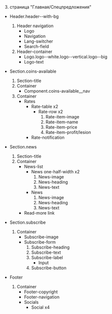 3. страница "Главная/Спецпредложения"
  * Header.header--with-bg
    1. Header navigation
        * Logo 
        * Navigation
        * Lang-switcher
        * Search-field
    2. Header-container
        * Logo.logo--white.logo--vertical.logo--big
        * Logo-text
  * Section.coins-available
    1. Section-title
    2. Container
        * Component.coins-available__nav
    3. Container
        * Rates
            * Rate-table x2
                * Rate-row x2
                    1. Rate-item-image
                    2. Rate-item-name
                    3. Rate-item-price
                    4. Rate-item-profit/lesion
            * Rate-notification
  * Section.news
    1. Section-title
    2. Container
        * News-list
          * News one-half-width x2
              1. News-image
              2. News-heading
              3. News-text
          * News
              1. News-image
              2. News-heading
              3. News-text
        * Read-more link
  * Section.subscribe
    1. Container
        * Subscribe-image
        * Subscribe-form
            1. Subscribe-heading
            2. Subscribe-text
            3. Subscribe-label
                * Input
            4. Subscribe-button

  * Footer
    1. Container
        * Footer-copyright
        * Footer-navigation
        * Socials
            * Social x4
